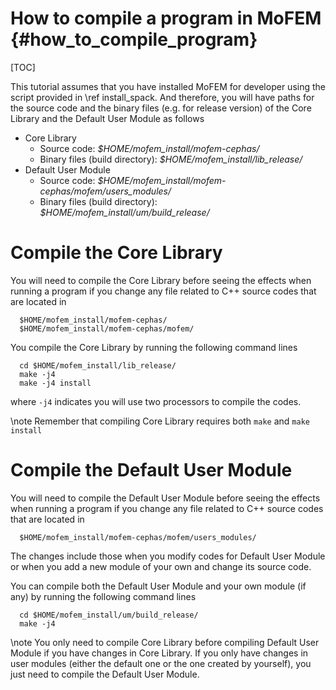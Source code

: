 How to compile a program in MoFEM {#how_to_compile_program}
==========================================================

[TOC]

This tutorial assumes that you have installed MoFEM for developer using
the script provided in \ref install_spack. And therefore, you will have paths
for the source code and the binary files (e.g. for release version) of the Core
Library and the Default User Module as follows

- Core Library
  - Source code: *$HOME/mofem_install/mofem-cephas/*
  - Binary files (build directory): *$HOME/mofem_install/lib_release/*
- Default User Module
  - Source code: *$HOME/mofem_install/mofem-cephas/mofem/users_modules/*
  - Binary files (build directory): *$HOME/mofem_install/um/build_release/*

# Compile the Core Library

You will need to compile the Core Library before seeing the effects when running
a program if you change any file related to C++ source codes that are located in 
```
  $HOME/mofem_install/mofem-cephas/
  $HOME/mofem_install/mofem-cephas/mofem/
```

You compile the Core Library by running the following command lines

```
  cd $HOME/mofem_install/lib_release/
  make -j4
  make -j4 install
```
where `-j4` indicates you will use two processors to compile the codes.

\note Remember that compiling Core Library requires both `make` and `make install`



# Compile the Default User Module

You will need to compile the Default User Module before seeing the effects when
running a program if you change any file related to C++ source codes that are located in 
```
  $HOME/mofem_install/mofem-cephas/mofem/users_modules/
```

The changes include those when you modify codes for Default User Module or when
you add a new module of your own and change its source code.

You can compile both the Default User Module and your own module (if any) by
running the following command lines 

```
  cd $HOME/mofem_install/um/build_release/
  make -j4
```

\note You only need to compile Core Library before compiling Default User Module
if you have changes in Core Library. If you only have changes in user modules
(either the default one or the one created by yourself), you just need to
compile the Default User Module.